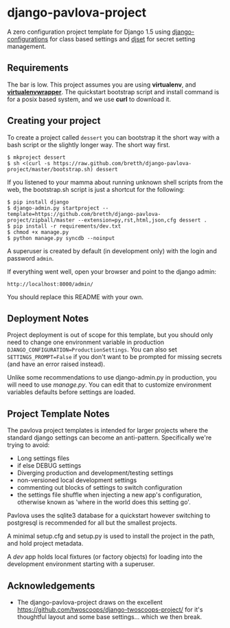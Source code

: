 django-pavlova-project
=======================

A zero configuration project template for Django 1.5 using [django-configurations](https://github.com/jezdez/django-configurations/) for class based settings and [djset](https://github.com/bretth/djset) for secret setting management.

Requirements
-------------

The bar is low. This project assumes you are using **virtualenv**, and **[virtualenvwrapper](http://virtualenvwrapper.readthedocs.org)**. The quickstart bootstrap script and install command is for a posix based system, and we use **curl** to download it.

Creating your project
-----------------------

To create a project called ``dessert`` you can bootstrap it the short way with a bash script or the slightly longer way. The short way first.

    $ mkproject dessert
    $ sh <(curl -s https://raw.github.com/bretth/django-pavlova-project/master/bootstrap.sh) dessert

If you listened to your mamma about running unknown shell scripts from the web, the bootstrap.sh script is just a shortcut for the following:

    $ pip install django
    $ django-admin.py startproject --template=https://github.com/bretth/django-pavlova-project/zipball/master --extension=py,rst,html,json,cfg dessert .
    $ pip install -r requirements/dev.txt
    $ chmod +x manage.py
    $ python manage.py syncdb --noinput

A superuser is created by default (in development only) with the login and password ``admin``.

If everything went well, open your browser and point to the django admin:

    http://localhost:8000/admin/

You should replace this README with your own.

Deployment Notes
------------------

Project deployment is out of scope for this template, but you should only need to change one environment variable in production ``DJANGO_CONFIGURATION=ProductionSettings``. You can also set ``SETTINGS_PROMPT=False`` if you don't want to be prompted for missing secrets (and have an error raised instead).

Unlike some recommendations to use django-admin.py in production, you will need to use *manage.py*. You can edit that to customize environment variables defaults before settings are loaded.

    
Project Template Notes
------------------------
The pavlova project templates is intended for larger projects where the standard django settings can become an anti-pattern. Specifically we're trying to avoid:

 - Long settings files
 - if else DEBUG settings
 - Diverging production and development/testing settings
 - non-versioned local development settings
 - commenting out blocks of settings to switch configuration
 - the settings file shuffle when injecting a new app's configuration, otherwise known as 'where in the world does this setting go'.

Pavlova uses the sqlite3 database for a quickstart however switching to postgresql is recommended for all but the smallest projects.

A minimal setup.cfg and setup.py is used to install the project in the path, and hold project metadata.

A *dev* app holds local fixtures (or factory objects) for loading into the development environment starting with a superuser.


Acknowledgements
-----------------

 - The django-pavlova-project draws on the excellent https://github.com/twoscoops/django-twoscoops-project/ for it's thoughtful layout and some base settings... which we then break.
